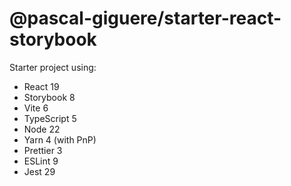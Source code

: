 # @pascal-giguere/starter-react-storybook

Starter project using:

- React 19
- Storybook 8
- Vite 6
- TypeScript 5
- Node 22
- Yarn 4 (with PnP)
- Prettier 3
- ESLint 9
- Jest 29
